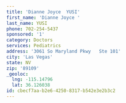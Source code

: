 ```yaml
---
title: 'Dianne Joyce  YUSI'
first_name: 'Dianne Joyce '
last_name: YUSI
phone: 702-254-5437
sponsored: '1'
category: Doctors
services: Pediatrics
address: '3061 So Maryland Pkwy   Ste 101'
city: 'Las Vegas'
state: NV
zip: '89109'
_geoloc:
  lng: -115.14796
  lat: 36.126038
id: cbecf7aa-b2e6-4250-8317-b542e3e2b3c2
---
```

